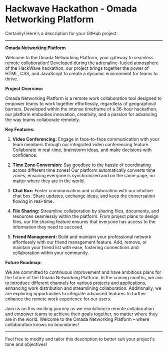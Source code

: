 # Hackwave Hackathon - Omada Networking Platform

Certainly! Here's a description for your GitHub project:

---

**Omada Networking Platform**

Welcome to the Omada Networking Platform, your gateway to seamless remote collaboration! Developed during the adrenaline-fueled atmosphere of the HackWave hackathon, our project brings together the power of HTML, CSS, and JavaScript to create a dynamic environment for teams to thrive.

**Project Overview:**

Omada Networking Platform is a remote work collaboration tool designed to empower teams to work together effortlessly, regardless of geographical barriers. Developed within the intense timeframe of a 36-hour hackathon, our platform embodies innovation, creativity, and a passion for advancing the way teams collaborate remotely.

**Key Features:**

1. **Video Conferencing:** Engage in face-to-face communication with your team members through our integrated video conferencing feature. Collaborate in real-time, brainstorm ideas, and make decisions with confidence.

2. **Time Zone Conversion:** Say goodbye to the hassle of coordinating across different time zones! Our platform automatically converts time zones, ensuring everyone is synchronized and on the same page, no matter where they are in the world.

3. **Chat Box:** Foster communication and collaboration with our intuitive chat box. Share updates, exchange ideas, and keep the conversation flowing in real-time.

4. **File Sharing:** Streamline collaboration by sharing files, documents, and resources seamlessly within the platform. From project plans to design files, our file sharing feature ensures that everyone has access to the information they need to succeed.

5. **Friend Management:** Build and maintain your professional network effortlessly with our friend management feature. Add, remove, or maintain your friend list with ease, fostering connections and collaboration within your community.

**Future Roadmap:**

We are committed to continuous improvement and have ambitious plans for the future of the Omada Networking Platform. In the coming months, we aim to introduce different channels for various projects and applications, enhancing work distribution and streamlining collaboration. Additionally, we are exploring opportunities to integrate advanced features to further enhance the remote work experience for our users.

Join us on this exciting journey as we revolutionize remote collaboration and empower teams to achieve their goals together, no matter where they are in the world. Welcome to the Omada Networking Platform – where collaboration knows no boundaries!

---

Feel free to modify and tailor this description to better suit your project's tone and objectives!
